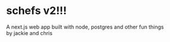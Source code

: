 # schefs v2!!!
A next.js web app built with node, postgres and other fun things<br>
by jackie and chris


